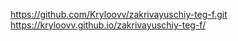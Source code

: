 https://github.com/Kryloovv/zakrivayuschiy-teg-f.git
https://kryloovv.github.io/zakrivayuschiy-teg-f/
